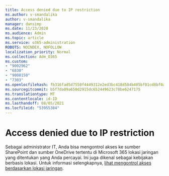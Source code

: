 ```yaml
---
title: Access denied due to IP restriction
ms.author: v-smandalika
author: v-smandalika
manager: dansimp
ms.date: 11/23/2020
ms.audience: Admin
ms.topic: article
ms.service: o365-administration
ROBOTS: NOINDEX, NOFOLLOW
localization_priority: Normal
ms.collection: Adm_O365
ms.custom:
- "9002962"
- "6830"
- "9000150"
- "7303"
ms.openlocfilehash: fb316fad5d7550f4449312e2ed3bc418d504b405bf01cd8bf0a180bac10379d2
ms.sourcegitcommit: b5f7da89a650d2915dc652449623c78be6247175
ms.translationtype: MT
ms.contentlocale: id-ID
ms.lasthandoff: 08/05/2021
ms.locfileid: "53955384"
---
```

# <a name="access-denied-due-to-ip-restriction"></a>Access denied due to IP restriction

Sebagai administrator IT, Anda bisa mengontrol akses ke sumber SharePoint dan sumber OneDrive tertentu di Microsoft 365 lokasi jaringan yang ditentukan yang Anda percayai. Ini juga dikenal sebagai kebijakan berbasis lokasi. Untuk informasi selengkapnya, [lihat mengontrol akses berdasarkan lokasi jaringan](https://docs.microsoft.com/sharepoint/control-access-based-on-network-location).

